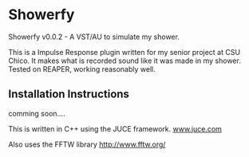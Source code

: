 # Showerfy
Showerfy v0.0.2 - A VST/AU to simulate my shower.

This is a Impulse Response plugin written for my senior project at CSU Chico.  It makes what is recorded sound like it was made in my shower.  Tested on REAPER, working reasonably well.  

## Installation Instructions
comming soon....

This is written in C++ using the JUCE framework.
www.juce.com

Also uses the FFTW library
http://www.fftw.org/
